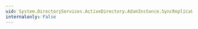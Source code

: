```yaml
---
uid: System.DirectoryServices.ActiveDirectory.AdamInstance.SyncReplicaFromServer(System.String,System.String)
internalonly: False
---
```


